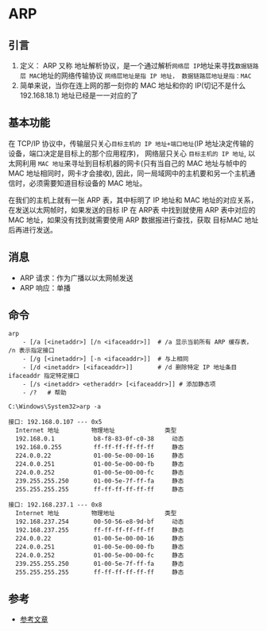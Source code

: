 # ARP

## 引言

1. 定义： ARP 又称 地址解析协议，是一个通过解析`网络层 IP`地址来寻找`数据链路层 MAC`地址的网络传输协议 `网络层地址是指 IP 地址， 数据链路层地址是指：MAC`
2. 简单来说，当你在连上网的那一刻你的 MAC 地址和你的 IP(切记不是什么 192.168.18.1) 地址已经是一一对应的了

## 基本功能

在 TCP/IP 协议中，传输层只关心`目标主机的 IP 地址+端口地址`(IP 地址决定传输的设备，端口决定是目标上的那个应用程序)， 网络层只关心 `目标主机的 IP 地址`, 以太网利用 `MAC 地址`来寻址到目标机器的网卡(只有当自己的 MAC 地址与帧中的 MAC 地址相同时，网卡才会接收), 因此，同一局域网中的主机要和另一个主机通信时，必须需要知道目标设备的 MAC 地址。

在我们的主机上就有一张 ARP 表，其中标明了 IP 地址和 MAC 地址的对应关系，在发送以太网帧时，如果发送的目标 IP 在 ARP表 中找到就使用 ARP 表中对应的 MAC 地址，如果没有找到就需要使用 ARP 数据报进行查找，获取 目标MAC 地址后再进行发送。

## 消息

* ARP 请求：作为广播以以太网帧发送
* ARP 响应：单播

## 命令

```shell
arp 
	- [/a [<inetaddr>] [/n <ifaceaddr>]]  # /a 显示当前所有 ARP 缓存表， /n 表示指定接口
	- [/g [<inetaddr>] [-n <ifaceaddr>]]  # 与上相同
	- [/d <inetaddr> [<ifaceaddr>]] 	  # /d 删除特定 IP 地址条目 ifaceaddr 指定特定接口
	- [/s <inetaddr> <etheraddr> [<ifaceaddr>]] # 添加静态项
	- /?   # 帮助
```

```shell
C:\Windows\System32>arp -a

接口: 192.168.0.107 --- 0x5
  Internet 地址         物理地址              类型
  192.168.0.1           b8-f8-83-0f-c0-38     动态
  192.168.0.255         ff-ff-ff-ff-ff-ff     静态
  224.0.0.22            01-00-5e-00-00-16     静态
  224.0.0.251           01-00-5e-00-00-fb     静态
  224.0.0.252           01-00-5e-00-00-fc     静态
  239.255.255.250       01-00-5e-7f-ff-fa     静态
  255.255.255.255       ff-ff-ff-ff-ff-ff     静态

接口: 192.168.237.1 --- 0x8
  Internet 地址         物理地址              类型
  192.168.237.254       00-50-56-e8-9d-bf     动态
  192.168.237.255       ff-ff-ff-ff-ff-ff     静态
  224.0.0.22            01-00-5e-00-00-16     静态
  224.0.0.251           01-00-5e-00-00-fb     静态
  224.0.0.252           01-00-5e-00-00-fc     静态
  239.255.255.250       01-00-5e-7f-ff-fa     静态
  255.255.255.255       ff-ff-ff-ff-ff-ff     静态
```

## 参考

* [参考文章](https://zh.wikipedia.org/wiki/%E5%9C%B0%E5%9D%80%E8%A7%A3%E6%9E%90%E5%8D%8F%E8%AE%AE)
